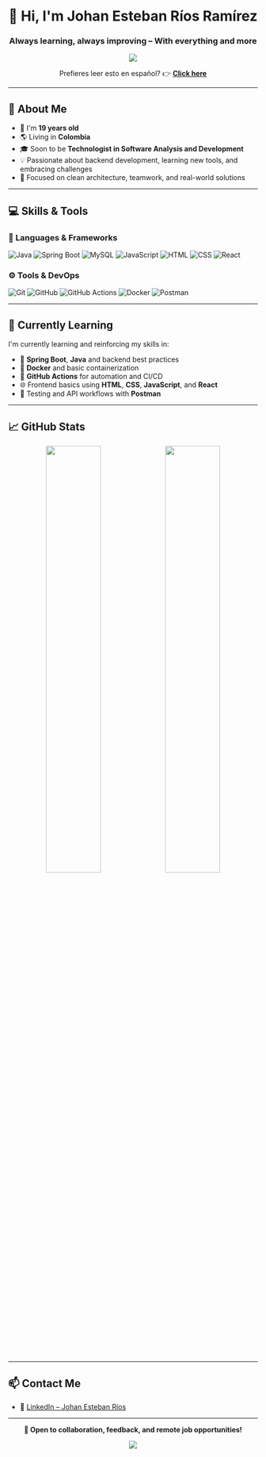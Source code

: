 <h1 align="center">👋 Hi, I'm Johan Esteban Ríos Ramírez</h1>
<h3 align="center">Always learning, always improving – With everything and more</h3>

<!-- Animación de presentación -->
<p align="center">
  <img src="https://readme-typing-svg.herokuapp.com?font=Poppins&color=0A9EF1&size=22&center=true&vCenter=true&width=1000&lines=Backend+Developer+with+Java+and+Spring+Boot;Passionate+about+technology+and+clean+architecture;Open+to+remote+opportunities" />
</p>

<!-- Enlace a versión en español -->
<p align="center">
  Prefieres leer esto en español? 👉 <a href="./README.es.md"><strong>Click here</strong></a>
</p>

---

## 👤 About Me

- 🎂 I'm **19 years old**  
- 🌎 Living in **Colombia**  
- 🎓 Soon to be **Technologist in Software Analysis and Development**  
- 💡 Passionate about backend development, learning new tools, and embracing challenges  
- 🔎 Focused on clean architecture, teamwork, and real-world solutions

---

## 💻 Skills & Tools

### 🧩 Languages & Frameworks
![Java](https://img.shields.io/badge/Java-ED8B00?style=for-the-badge&logo=java&logoColor=white)
![Spring Boot](https://img.shields.io/badge/Spring_Boot-6DB33F?style=for-the-badge&logo=spring-boot&logoColor=white)
![MySQL](https://img.shields.io/badge/MySQL-00758F?style=for-the-badge&logo=mysql&logoColor=white)
![JavaScript](https://img.shields.io/badge/JavaScript-F7DF1E?style=for-the-badge&logo=javascript&logoColor=black)
![HTML](https://img.shields.io/badge/HTML5-E34F26?style=for-the-badge&logo=html5&logoColor=white)
![CSS](https://img.shields.io/badge/CSS3-264DE4?style=for-the-badge&logo=css3&logoColor=white)
![React](https://img.shields.io/badge/React-20232A?style=for-the-badge&logo=react&logoColor=61DAFB)

### ⚙️ Tools & DevOps
![Git](https://img.shields.io/badge/Git-F05032?style=for-the-badge&logo=git&logoColor=white)
![GitHub](https://img.shields.io/badge/GitHub-181717?style=for-the-badge&logo=github&logoColor=white)
![GitHub Actions](https://img.shields.io/badge/GitHub%20Actions-2088FF?style=for-the-badge&logo=githubactions&logoColor=white)
![Docker](https://img.shields.io/badge/Docker-2496ED?style=for-the-badge&logo=docker&logoColor=white)
![Postman](https://img.shields.io/badge/Postman-FF6C37?style=for-the-badge&logo=postman&logoColor=white)

---

## 🌱 Currently Learning

I'm currently learning and reinforcing my skills in:

- 🔧 **Spring Boot**, **Java** and backend best practices  
- 🐳 **Docker** and basic containerization  
- 🔁 **GitHub Actions** for automation and CI/CD  
- 🌐 Frontend basics using **HTML**, **CSS**, **JavaScript**, and **React**  
- 🔎 Testing and API workflows with **Postman**

---

## 📈 GitHub Stats

<p align="center">
  <img src="https://github-readme-stats.vercel.app/api/top-langs/?username=cxjohancx&layout=compact&theme=tokyonight&border_radius=10&hide_border=false" width="47%" />
  <img src="https://github-profile-summary-cards.vercel.app/api/cards/profile-details?username=cxjohancx&theme=tokyonight" width="47%" />
</p>

---

## 📫 Contact Me

- 💼 [LinkedIn – Johan Esteban Ríos](https://www.linkedin.com/in/johan-esteban-rios-ramirez-b96ab2262/)

---

<p align="center">
  <strong>💬 Open to collaboration, feedback, and remote job opportunities!</strong>
</p>

<!-- Footer animado -->
<p align="center">
  <img src="https://capsule-render.vercel.app/api?type=waving&color=0A9EF1&height=100&section=footer"/>
</p>
